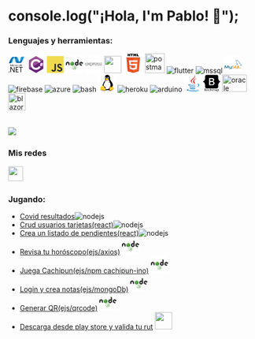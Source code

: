 # console.log("¡Hola, I'm Pablo! 👋"); 

### Lenguajes y herramientas:
<p>
<img src="https://raw.githubusercontent.com/devicons/devicon/master/icons/dot-net/dot-net-original-wordmark.svg" alt="dotnet" width="35" height="35"/> 
<img src ="https://raw.githubusercontent.com/devicons/devicon/master/icons/csharp/csharp-original.svg" alt="csharp" width="35" height="35"/></a> 
<img src="https://raw.githubusercontent.com/devicons/devicon/master/icons/javascript/javascript-original.svg" alt="javascript" width="35" height="35"/>
<img src="https://raw.githubusercontent.com/devicons/devicon/master/icons/nodejs/nodejs-original-wordmark.svg" alt="nodejs" width="35" height="35"/> 
<img src="https://raw.githubusercontent.com/devicons/devicon/master/icons/express/express-original-wordmark.svg" alt="express" width="35" height="35"/> 
<img src="https://www.vectorlogo.zone/logos/git-scm/git-scm-icon.svg" width="35" height="35" /> 
<img src="https://raw.githubusercontent.com/devicons/devicon/master/icons/html5/html5-original-wordmark.svg" width="40" height="40" /> 
<img src="https://www.vectorlogo.zone/logos/getpostman/getpostman-icon.svg" width="40" height="40" title="postman"/> 
<img src="https://www.vectorlogo.zone/logos/flutterio/flutterio-icon.svg" alt="flutter" width="35" height="35" title="flutter"/> 
<img src="https://www.svgrepo.com/show/303229/microsoft-sql-server-logo.svg" alt="mssql" width="35" height="35" title="sql-server"/> 
<img src="https://raw.githubusercontent.com/devicons/devicon/master/icons/mysql/mysql-original-wordmark.svg" alt="mysql" width="35" height="35"/> 
<img src ="https://www.vectorlogo.zone/logos/firebase/firebase-icon.svg" alt="firebase" width="35" height="35" title="firebase"/>
<img src="https://www.vectorlogo.zone/logos/microsoft_azure/microsoft_azure-icon.svg" alt="azure" width="35" height="35" title="microsoft_azure"/>
<img src="https://www.vectorlogo.zone/logos/gnu_bash/gnu_bash-icon.svg" alt="bash" width="35" height="35" title="gnu_bash"/> 
<img src="https://raw.githubusercontent.com/devicons/devicon/master/icons/linux/linux-original.svg" alt="linux" width="35" height="35"/>
<img src="https://www.vectorlogo.zone/logos/heroku/heroku-icon.svg" alt="heroku" width="35" height="35" title="heroku"/>
<img src="https://cdn.worldvectorlogo.com/logos/arduino-1.svg" alt="arduino" width="35" height="35" title="arduino"/>
<img src="https://raw.githubusercontent.com/devicons/devicon/master/icons/java/java-original.svg" alt="java" width="35" height="35"/>
<img src="https://raw.githubusercontent.com/devicons/devicon/master/icons/bootstrap/bootstrap-plain-wordmark.svg" width="35" height="35" title="bootstrap"/> 
<img src="https://www.vectorlogo.zone/logos/oracle/oracle-ar21.svg" width="50" height="35" title="oracle"/> 
<img src="https://vectorwiki.com/images/kYNj1__blazor.svg" width="35" height="35" title="blazor"/> 

</p>
</br>

<img src="https://i.pinimg.com/550x/04/29/45/042945faa844de84fe6628ae26f9824b.jpg" width="600"> 

 ### Mis redes
 [<img align="left" src="https://cdn-icons-png.flaticon.com/512/174/174857.png" width="30" height="30"/>](https://www.linkedin.com/in/pablo-inostroza-858a0212b/)
</br>
</br>
   
### Jugando:
- [Covid resultados](https://react-covid-ino.vercel.app/)<img src="https://cdn.freebiesupply.com/logos/large/2x/react-logo-png-transparent.png" alt="nodejs" width="35" height="35"/>
- [Crud usuarios tarjetas(react)](https://inosttroza.github.io/react-crud-users-cards/)<img src="https://cdn.freebiesupply.com/logos/large/2x/react-logo-png-transparent.png" alt="nodejs" width="35" height="35"/>
- [Crea un listado de pendientes(react)](https://inosttroza.github.io/react-task/)<img src="https://cdn.freebiesupply.com/logos/large/2x/react-logo-png-transparent.png" alt="nodejs" width="35" height="35"/>
- [Revisa tu horóscopo(ejs/axios)](https://horoscopos.herokuapp.com/) <img src="https://raw.githubusercontent.com/devicons/devicon/master/icons/nodejs/nodejs-original-wordmark.svg" alt="nodejs" width="35" height="35"/>
- [Juega Cachipun(ejs/npm cachipun-ino)](https://cachipun.herokuapp.com/) <img src="https://raw.githubusercontent.com/devicons/devicon/master/icons/nodejs/nodejs-original-wordmark.svg" alt="nodejs" width="35" height="35"/>
- [Login y crea notas(ejs/mongoDb)](https://loginotas.herokuapp.com/) <img src="https://raw.githubusercontent.com/devicons/devicon/master/icons/nodejs/nodejs-original-wordmark.svg" alt="nodejs" width="35" height="35"/>
- [Generar QR(ejs/qrcode)](https://generaqr.herokuapp.com/) <img src="https://raw.githubusercontent.com/devicons/devicon/master/icons/nodejs/nodejs-original-wordmark.svg" alt="nodejs" width="35" height="35"/>
- [Descarga desde play store y valida tu rut](https://play.google.com/store/apps/details?id=com.pabloinostroza.ruts&hl=es_CL&gl=US) <img src="https://www.vectorlogo.zone/logos/flutterio/flutterio-icon.svg" width="35" height="35">


<!--
---
**inosttroza/inosttroza** is a ✨ _special_ ✨ repository because its `README.md` (this file) appears on your GitHub profile.💻💼
-->
